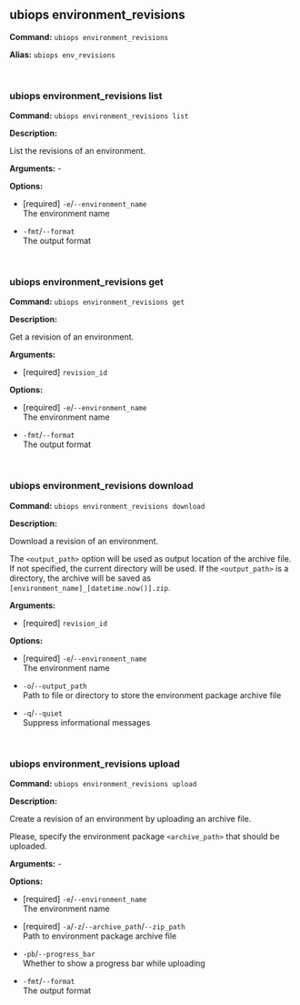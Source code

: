 ## ubiops environment_revisions

**Command:** `ubiops environment_revisions`

**Alias:** `ubiops env_revisions`


<br/>

### ubiops environment_revisions list

**Command:** `ubiops environment_revisions list`

**Description:**

List the revisions of an environment.

**Arguments:** - 

**Options:**

- [required] `-e`/`--environment_name`<br/>The environment name

- `-fmt`/`--format`<br/>The output format


<br/>

### ubiops environment_revisions get

**Command:** `ubiops environment_revisions get`

**Description:**

Get a revision of an environment.

**Arguments:**

- [required] `revision_id`



**Options:**

- [required] `-e`/`--environment_name`<br/>The environment name

- `-fmt`/`--format`<br/>The output format


<br/>

### ubiops environment_revisions download

**Command:** `ubiops environment_revisions download`

**Description:**

Download a revision of an environment.

The `<output_path>` option will be used as output location of the archive file. If not specified,
the current directory will be used. If the `<output_path>` is a directory, the archive will be
saved as `[environment_name]_[datetime.now()].zip`.

**Arguments:**

- [required] `revision_id`



**Options:**

- [required] `-e`/`--environment_name`<br/>The environment name

- `-o`/`--output_path`<br/>Path to file or directory to store the environment package archive file

- `-q`/`--quiet`<br/>Suppress informational messages


<br/>

### ubiops environment_revisions upload

**Command:** `ubiops environment_revisions upload`

**Description:**

Create a revision of an environment by uploading an archive file.

Please, specify the environment package `<archive_path>` that should be uploaded.

**Arguments:** - 

**Options:**

- [required] `-e`/`--environment_name`<br/>The environment name

- [required] `-a`/`-z`/`--archive_path`/`--zip_path`<br/>Path to environment package archive file

- `-pb`/`--progress_bar`<br/>Whether to show a progress bar while uploading

- `-fmt`/`--format`<br/>The output format


<br/>
